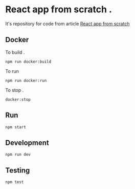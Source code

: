 # React app from scratch .          

It's repository for code from article 
[React app from scratch](https://medium.com/@evheniybystrov/react-app-from-scratch-d694300d1631)

## Docker

To build .    

    npm run docker:build
    
To run

    npm run docker:run
    
To stop .  

    docker:stop
  
## Run

    npm start
    
## Development

    npm run dev
    
## Testing

    npm test
    
